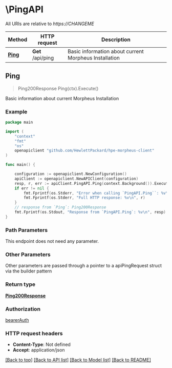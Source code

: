 # \PingAPI

All URIs are relative to *https://CHANGEME*

Method | HTTP request | Description
------------- | ------------- | -------------
[**Ping**](PingAPI.md#Ping) | **Get** /api/ping | Basic information about current Morpheus Installation



## Ping

> Ping200Response Ping(ctx).Execute()

Basic information about current Morpheus Installation



### Example

```go
package main

import (
	"context"
	"fmt"
	"os"
	openapiclient "github.com/HewlettPackard/hpe-morpheus-client"
)

func main() {

	configuration := openapiclient.NewConfiguration()
	apiClient := openapiclient.NewAPIClient(configuration)
	resp, r, err := apiClient.PingAPI.Ping(context.Background()).Execute()
	if err != nil {
		fmt.Fprintf(os.Stderr, "Error when calling `PingAPI.Ping``: %v\n", err)
		fmt.Fprintf(os.Stderr, "Full HTTP response: %v\n", r)
	}
	// response from `Ping`: Ping200Response
	fmt.Fprintf(os.Stdout, "Response from `PingAPI.Ping`: %v\n", resp)
}
```

### Path Parameters

This endpoint does not need any parameter.

### Other Parameters

Other parameters are passed through a pointer to a apiPingRequest struct via the builder pattern


### Return type

[**Ping200Response**](Ping200Response.md)

### Authorization

[bearerAuth](../README.md#bearerAuth)

### HTTP request headers

- **Content-Type**: Not defined
- **Accept**: application/json

[[Back to top]](#) [[Back to API list]](../README.md#documentation-for-api-endpoints)
[[Back to Model list]](../README.md#documentation-for-models)
[[Back to README]](../README.md)

